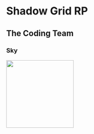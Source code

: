 # Shadow Grid RP

## The Coding Team
### Sky
<p align="left">
<a href="https://github.com/SkylarPlayz348">
  <img height="180em" src="https://github-readme-stats-eight-theta.vercel.app/api?username=SkylarPlayz348&show_icons=true&theme=monokai&include_all_commits=true&count_private=true"/>
</a>
